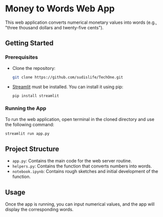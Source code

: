 # Money to Words Web App

This web application converts numerical monetary values into words (e.g., "three thousand dollars and twenty-five cents").

## Getting Started

### Prerequisites

- Clone the repository:
    ```bash
    git clone https://github.com/sudislife/TechOne.git
    ```

- [Streamlit](https://streamlit.io/) must be installed. You can install it using pip:
    ```bash
    pip install streamlit
    ```

### Running the App

To run the web application, open terminal in the cloned directory and use the following command:
```bash
streamlit run app.py
```

## Project Structure

- `app.py`: Contains the main code for the web server routine.
- `helpers.py`: Contains the function that converts numbers into words.
- `notebook.ipynb`: Contains rough sketches and initial development of the function.

## Usage

Once the app is running, you can input numerical values, and the app will display the corresponding words.
